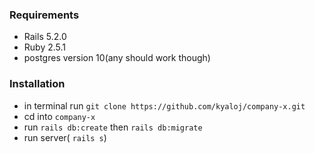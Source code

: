 ### Requirements

* Rails 5.2.0
* Ruby 2.5.1
* postgres version 10(any should work though)

### Installation

* in terminal run `git clone https://github.com/kyaloj/company-x.git`
* cd into `company-x`
* run `rails db:create` then `rails db:migrate`
* run server( `rails s`)

